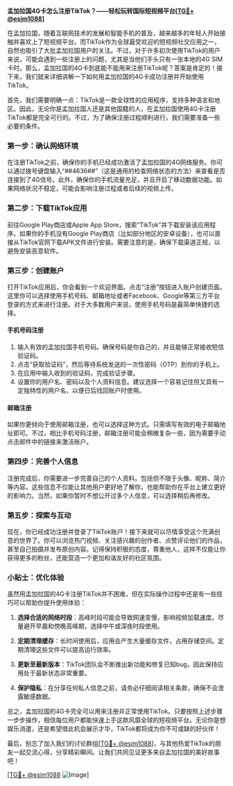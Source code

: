 **孟加拉国4G卡怎么注册TikTok？——轻松玩转国际短视频平台[[TG💪+ @esim1088](https://t.me/s/esim1088)]**

在孟加拉国，随着互联网技术的发展和智能手机的普及，越来越多的年轻人开始接触并喜欢上了短视频平台。而TikTok作为全球最受欢迎的短视频社交应用之一，自然也吸引了大批孟加拉国用户的关注。不过，对于许多初次使用TikTok的用户来说，可能会遇到一些注册上的问题，尤其是当他们手头只有一张本地的4G SIM卡时。那么，孟加拉国的4G卡到底能不能用来注册TikTok呢？答案是肯定的！接下来，我们就来详细讲解一下如何用孟加拉国的4G卡成功注册并开始使用TikTok。

首先，我们需要明确一点：TikTok是一款全球性的应用程序，支持多种语言和地区。因此，无论你是孟加拉国人还是其他国籍的人，在孟加拉国使用4G卡注册TikTok都是完全可行的。不过，为了确保注册过程顺利进行，我们需要准备一些必要的条件。

### **第一步：确认网络环境**

在注册TikTok之前，确保你的手机已经成功激活了孟加拉国的4G网络服务。你可以通过拨号键盘输入“*#*#4636#*#*”（这是通用的检查网络状态的方法）来查看是否连接到了4G信号。此外，确保你的手机流量充足，并且开启了移动数据功能。如果网络状况不稳定，可能会影响注册过程或者后续的视频上传。

### **第二步：下载TikTok应用**

前往Google Play商店或Apple App Store，搜索“TikTok”并下载安装该应用程序。如果你的手机没有Google Play商店（比如部分地区的安卓设备），也可以直接从TikTok官网下载APK文件进行安装。需要注意的是，确保下载渠道正规，以避免安装恶意软件。

### **第三步：创建账户**

打开TikTok应用后，你会看到一个欢迎界面。点击“注册”按钮进入账户创建页面。这里你可以选择使用手机号码、邮箱地址或者Facebook、Google等第三方平台登录的方式来进行注册。对于大多数用户来说，使用手机号码是最简单快捷的选择。

#### **手机号码注册**
1. 输入有效的孟加拉国手机号码。确保号码是你自己的，并且能够正常接收短信验证码。
2. 点击“获取验证码”，然后等待系统发送的一次性密码（OTP）到你的手机上。
3. 在应用中输入收到的验证码，完成验证步骤。
4. 设置你的用户名、密码以及个人资料信息。建议选择一个容易记住但又具有一定独特性的用户名，以便日后找回账户时使用。

#### **邮箱注册**
如果你更倾向于使用邮箱注册，也可以选择这种方式。只需填写有效的电子邮箱地址即可。不过，相比手机号码注册，邮箱注册可能会稍微复杂一些，因为需要手动点击邮件中的链接来激活账户。

### **第四步：完善个人信息**

注册完成后，你需要进一步完善自己的个人资料。包括但不限于头像、昵称、简介等内容。这些信息不仅能让其他用户更好地了解你，也能帮助你在平台上建立更好的影响力。当然，如果你暂时不想公开过多个人信息，可以选择稍后再修改。

### **第五步：探索与互动**

现在，你已经成功注册并登录了TikTok账户！接下来就可以尽情享受这个充满创意的世界了。你可以浏览热门视频、关注感兴趣的创作者、点赞评论他们的作品，甚至自己拍摄并发布原创内容。记得保持积极的态度，尊重他人，这样不仅能让你获得更多的粉丝，还能营造一个更加和谐友好的社区氛围。

### **小贴士：优化体验**

虽然用孟加拉国的4G卡注册TikTok并不困难，但在实际操作过程中还是有一些技巧可以帮助你提升使用体验：

1. **选择合适的网络时段**：高峰时段可能会导致网速变慢，影响视频加载速度。尽量避开早晨和傍晚高峰期，选择中午或深夜时段使用。
   
2. **定期清理缓存**：长时间使用后，应用会产生大量缓存文件，占用存储空间。定期清理这些文件可以提高运行效率。

3. **更新至最新版本**：TikTok团队会不断推出新功能和修复已知bug，因此保持应用处于最新状态非常重要。

4. **保护隐私**：在分享任何私人信息之前，请务必仔细阅读相关条款，确保不会泄露敏感数据。

总之，孟加拉国的4G卡完全可以用来注册并正常使用TikTok。只要按照上述步骤一步步操作，相信每位用户都能快速上手这款风靡全球的短视频平台。无论你是想娱乐消遣，还是希望借此机会展示才华，TikTok都将成为你不可或缺的好伙伴！

最后，别忘了加入我们的讨论群组[[TG💪+ @esim1088](https://t.me/s/esim1088)]，与其他热爱TikTok的朋友一起交流心得，分享精彩瞬间。让我们共同见证更多来自孟加拉国的美好故事吧！

[[TG💪+ @esim1088](https://t.me/s/esim1088) ![Image](https://i.postimg.cc/4NQfJmqS/Snipaste-2025-05-13-00-14-12.png)]